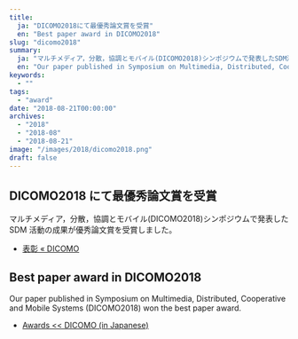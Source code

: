 ```yaml
---
title:
  ja: "DICOMO2018にて最優秀論文賞を受賞"
  en: "Best paper award in DICOMO2018"
slug: "dicomo2018"
summary:
  ja: "マルチメディア，分散，協調とモバイル(DICOMO2018)シンポジウムで発表したSDM活動の成果が優秀論文賞を受賞しました。"
  en: "Our paper published in Symposium on Multimedia, Distributed, Cooperative and Mobile Systems (DICOMO2018) won the best paper award."
keywords:
  - ""
tags:
  - "award"
date: "2018-08-21T00:00:00"
archives:
  - "2018"
  - "2018-08"
  - "2018-08-21"
image: "/images/2018/dicomo2018.png"
draft: false
---
```


<!-- 日本語記事ここから -->
<section lang="ja" v-if="$context.locale === 'ja-jp'">

# DICOMO2018 にて最優秀論文賞を受賞

マルチメディア，分散，協調とモバイル(DICOMO2018)シンポジウムで発表した SDM 活動の成果が優秀論文賞を受賞しました。

- [表彰 « DICOMO](http://dicomo.org/2018/2018/commendation/)

</section>
<!-- 日本語記事ここまで -->

<!-- English article start -->
<section lang="en" v-else>

# Best paper award in DICOMO2018

Our paper published in Symposium on Multimedia, Distributed, Cooperative and Mobile Systems (DICOMO2018) won the best paper award.

- [Awards << DICOMO (in Japanese)](http://dicomo.org/2018/2018/commendation/)

</section>
<!-- English article end -->
